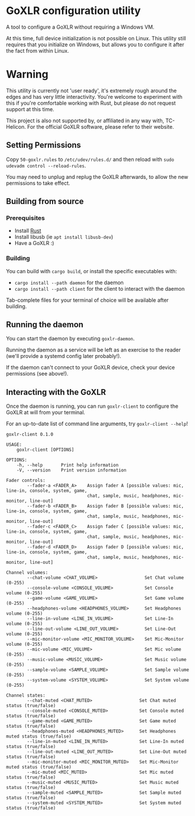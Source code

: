 # GoXLR configuration utility
A tool to configure a GoXLR without requiring a Windows VM.

At this time, full device initialization is not possible on Linux. This utility still requires that you initialize on Windows, but allows you to configure it after the fact from within Linux.

# Warning
This utility is currently not 'user ready', it's extremely rough around the edges and has very little interactivity. You're welcome to experiment with this if you're comfortable working with Rust, but please do not request support at this time.

This project is also not supported by, or affiliated in any way with, TC-Helicon. For the official GoXLR software, please refer to their website. 

## Setting Permissions
Copy `50-goxlr.rules` to `/etc/udev/rules.d/` and then reload with `sudo udevadm control --reload-rules`.

You may need to unplug and replug the GoXLR afterwards, to allow the new permissions to take effect.

## Building from source
### Prerequisites
- Install [Rust](https://rustup.rs/)
- Install libusb (ie `apt install libusb-dev`)
- Have a GoXLR :)

### Building
You can build with `cargo build`, or install the specific executables with:
- `cargo install --path daemon` for the daemon
- `cargo install --path client` for the client to interact with the daemon

Tab-complete files for your terminal of choice will be available after building.

## Running the daemon
You can start the daemon by executing `goxlr-daemon`.

Running the daemon as a service will be left as an exercise to the reader (we'll provide a systemd config later probably!).

If the daemon can't connect to your GoXLR device, check your device permissions (see above!).

## Interacting with the GoXLR
Once the daemon is running, you can run `goxlr-client` to configure the GoXLR at will from your terminal.

For an up-to-date list of command line arguments, try `goxlr-client --help`!

```
goxlr-client 0.1.0

USAGE:
    goxlr-client [OPTIONS]

OPTIONS:
    -h, --help       Print help information
    -V, --version    Print version information

Fader controls:
        --fader-a <FADER_A>    Assign fader A [possible values: mic, line-in, console, system, game,
                               chat, sample, music, headphones, mic-monitor, line-out]
        --fader-b <FADER_B>    Assign fader B [possible values: mic, line-in, console, system, game,
                               chat, sample, music, headphones, mic-monitor, line-out]
        --fader-c <FADER_C>    Assign fader C [possible values: mic, line-in, console, system, game,
                               chat, sample, music, headphones, mic-monitor, line-out]
        --fader-d <FADER_D>    Assign fader D [possible values: mic, line-in, console, system, game,
                               chat, sample, music, headphones, mic-monitor, line-out]

Channel volumes:
        --chat-volume <CHAT_VOLUME>                  Set Chat volume (0-255)
        --console-volume <CONSOLE_VOLUME>            Set Console volume (0-255)
        --game-volume <GAME_VOLUME>                  Set Game volume (0-255)
        --headphones-volume <HEADPHONES_VOLUME>      Set Headphones volume (0-255)
        --line-in-volume <LINE_IN_VOLUME>            Set Line-In volume (0-255)
        --line-out-volume <LINE_OUT_VOLUME>          Set Line-Out volume (0-255)
        --mic-monitor-volume <MIC_MONITOR_VOLUME>    Set Mic-Monitor volume (0-255)
        --mic-volume <MIC_VOLUME>                    Set Mic volume (0-255)
        --music-volume <MUSIC_VOLUME>                Set Music volume (0-255)
        --sample-volume <SAMPLE_VOLUME>              Set Sample volume (0-255)
        --system-volume <SYSTEM_VOLUME>              Set System volume (0-255)

Channel states:
        --chat-muted <CHAT_MUTED>                  Set Chat muted status (true/false)
        --console-muted <CONSOLE_MUTED>            Set Console muted status (true/false)
        --game-muted <GAME_MUTED>                  Set Game muted status (true/false)
        --headphones-muted <HEADPHONES_MUTED>      Set Headphones muted status (true/false)
        --line-in-muted <LINE_IN_MUTED>            Set Line-In muted status (true/false)
        --line-out-muted <LINE_OUT_MUTED>          Set Line-Out muted status (true/false)
        --mic-monitor-muted <MIC_MONITOR_MUTED>    Set Mic-Monitor muted status (true/false)
        --mic-muted <MIC_MUTED>                    Set Mic muted status (true/false)
        --music-muted <MUSIC_MUTED>                Set Music muted status (true/false)
        --sample-muted <SAMPLE_MUTED>              Set Sample muted status (true/false)
        --system-muted <SYSTEM_MUTED>              Set System muted status (true/false)
```
